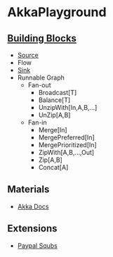 # AkkaPlayground

## [Building Blocks](https://doc.akka.io/docs/akka/current/stream/stages-overview.html?language=scala)
* [Source](https://doc.akka.io/api/akka/current/akka/stream/scaladsl/Source$.html)
* Flow
* [Sink](https://doc.akka.io/api/akka/current/akka/stream/scaladsl/Sink$.html)
* Runnable Graph
  * Fan-out
    * Broadcast[T]
    * Balance[T]
    * UnzipWith[In,A,B,...]
    * UnZip[A,B]
  * Fan-in
    * Merge[In]
    * MergePreferred[In]
    * MergePrioritized[In]
    * ZipWith[A,B,...,Out]
    * Zip[A,B]
    * Concat[A]

## Materials
* [Akka Docs](https://doc.akka.io/docs/akka/current/stream/index.html?language=scala)

## Extensions
* [Paypal Squbs](https://github.com/paypal/squbs)
